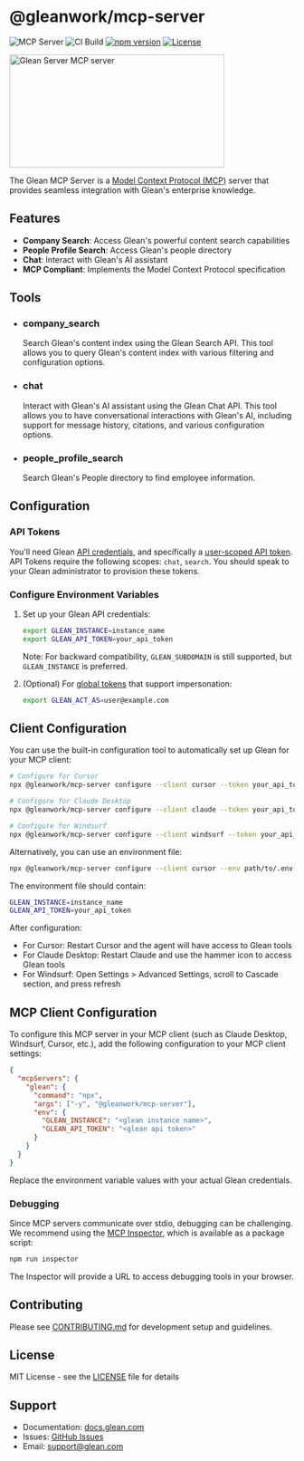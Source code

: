 # @gleanwork/mcp-server

![MCP Server](https://badge.mcpx.dev?type=server 'MCP Server')
![CI Build](https://github.com/gleanwork/mcp-server/actions/workflows/ci.yml/badge.svg)
[![npm version](https://badge.fury.io/js/@gleanwork%2Fmcp-server.svg)](https://badge.fury.io/js/@gleanwork%2Fmcp-server)
[![License](https://img.shields.io/npm/l/@gleanwork%2Fmcp-server.svg)](https://github.com/gleanwork/mcp-server/blob/main/LICENSE)

<a href="https://glama.ai/mcp/servers/@gleanwork/mcp-server">
  <img width="380" height="200" src="https://glama.ai/mcp/servers/@gleanwork/mcp-server/badge" alt="Glean Server MCP server" />
</a>

The Glean MCP Server is a [Model Context Protocol (MCP)](https://modelcontextprotocol.io/introduction) server that provides seamless integration with Glean's enterprise knowledge.

## Features

- **Company Search**: Access Glean's powerful content search capabilities
- **People Profile Search**: Access Glean's people directory
- **Chat**: Interact with Glean's AI assistant
- **MCP Compliant**: Implements the Model Context Protocol specification

## Tools

- ### company_search

  Search Glean's content index using the Glean Search API. This tool allows you to query Glean's content index with various filtering and configuration options.

- ### chat

  Interact with Glean's AI assistant using the Glean Chat API. This tool allows you to have conversational interactions with Glean's AI, including support for message history, citations, and various configuration options.

- ### people_profile_search

  Search Glean's People directory to find employee information.

## Configuration

### API Tokens

You'll need Glean [API credentials](https://developers.glean.com/client/authentication#glean-issued-tokens), and specifically a [user-scoped API token](https://developers.glean.com/client/authentication#user). API Tokens require the following scopes: `chat`, `search`. You should speak to your Glean administrator to provision these tokens.

### Configure Environment Variables

1. Set up your Glean API credentials:

   ```bash
   export GLEAN_INSTANCE=instance_name
   export GLEAN_API_TOKEN=your_api_token
   ```

   Note: For backward compatibility, `GLEAN_SUBDOMAIN` is still supported, but `GLEAN_INSTANCE` is preferred.

1. (Optional) For [global tokens](https://developers.glean.com/indexing/authentication/permissions#global-tokens) that support impersonation:

   ```bash
   export GLEAN_ACT_AS=user@example.com
   ```

## Client Configuration

You can use the built-in configuration tool to automatically set up Glean for your MCP client:

```bash
# Configure for Cursor
npx @gleanwork/mcp-server configure --client cursor --token your_api_token --instance instance_name

# Configure for Claude Desktop
npx @gleanwork/mcp-server configure --client claude --token your_api_token --instance instance_name

# Configure for Windsurf
npx @gleanwork/mcp-server configure --client windsurf --token your_api_token --instance instance_name
```

Alternatively, you can use an environment file:

```bash
npx @gleanwork/mcp-server configure --client cursor --env path/to/.env.glean
```

The environment file should contain:

```bash
GLEAN_INSTANCE=instance_name
GLEAN_API_TOKEN=your_api_token
```

After configuration:

- For Cursor: Restart Cursor and the agent will have access to Glean tools
- For Claude Desktop: Restart Claude and use the hammer icon to access Glean tools
- For Windsurf: Open Settings > Advanced Settings, scroll to Cascade section, and press refresh

## MCP Client Configuration

To configure this MCP server in your MCP client (such as Claude Desktop, Windsurf, Cursor, etc.), add the following configuration to your MCP client settings:

```json
{
  "mcpServers": {
    "glean": {
      "command": "npx",
      "args": ["-y", "@gleanwork/mcp-server"],
      "env": {
        "GLEAN_INSTANCE": "<glean instance name>",
        "GLEAN_API_TOKEN": "<glean api token>"
      }
    }
  }
}
```

Replace the environment variable values with your actual Glean credentials.

### Debugging

Since MCP servers communicate over stdio, debugging can be challenging. We recommend using the [MCP Inspector](https://github.com/modelcontextprotocol/inspector), which is available as a package script:

```bash
npm run inspector
```

The Inspector will provide a URL to access debugging tools in your browser.

## Contributing

Please see [CONTRIBUTING.md](CONTRIBUTING.md) for development setup and guidelines.

## License

MIT License - see the [LICENSE](LICENSE) file for details

## Support

- Documentation: [docs.glean.com](https://docs.glean.com)
- Issues: [GitHub Issues](https://github.com/gleanwork/mcp-server/issues)
- Email: [support@glean.com](mailto:support@glean.com)